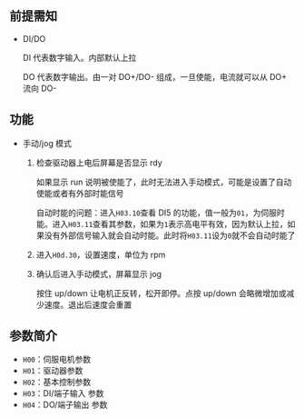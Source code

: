 ## 前提需知

- DI/DO

    DI 代表数字输入。内部默认上拉
    
    DO 代表数字输出。由一对 DO+/DO- 组成，一旦使能，电流就可以从 DO+ 流向 DO-

## 功能

- 手动/jog 模式

    1. 检查驱动器上电后屏幕是否显示 rdy

        如果显示 run 说明被使能了，此时无法进入手动模式，可能是设置了自动使能或者有外部时能信号

        自动时能的问题：进入`H03.10`查看 DI5 的功能，值一般为`01`，为伺服时能。进入`H03.11`查看其参数，如果为`1`表示高电平有效，因为默认上拉，如果没有外部信号输入就会自动时能。此时将`H03.11`设为`0`就不会自动时能了

    2. 进入`H0d.30`，设置速度，单位为 rpm
    3. 确认后进入手动模式，屏幕显示 jog
    
        按住 up/down 让电机正反转，松开即停。点按 up/down 会略微增加或减少速度。退出后速度会重置

## 参数简介

- `H00`：伺服电机参数
- `H01`：驱动器参数
- `H02`：基本控制参数
- `H03`：DI/端子输入 参数
- `H04`：DO/端子输出 参数
